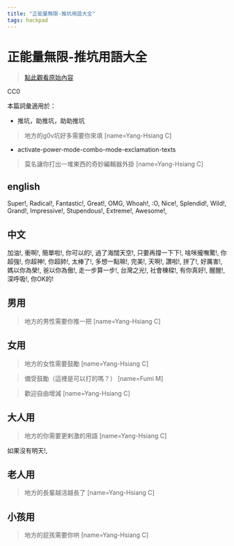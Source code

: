 ```yaml
---
title: "正能量無限-推坑用語大全"
tags: hackpad
---
```


# 正能量無限-推坑用語大全

> [點此觀看原始內容](https://g0v.hackpad.tw/Wp87MNOv5dF)

CC0

本篇詞彙適用於：
- 推坑，助推坑，助助推坑
> 地方的g0v坑好多需要你來填
> [name=Yang-Hsiang C]

- activate-power-mode-combo-mode-exclamation-texts
> 莫名讓你打出一堆東西的奇妙編輯器外掛
> [name=Yang-Hsiang C]


## english

Super!, Radical!, Fantastic!, Great!, OMG, Whoah!, :O, Nice!, Splendid!, Wild!, Grand!, Impressive!, Stupendous!, Extreme!, Awesome!,

## 中文

加油!, 衝啊!, 簡單啦!, 你可以的!, 過了海闊天空!, 只要再撐一下下!, 啥咪攏嘸驚!, 你超強!, 你超神!, 你超帥!, 太棒了!, 多想一點嘛!, 完美!, 天啊!, 讚啦!, 拼了!, 好厲害!, 媽以你為榮!, 爸以你為傲!, 走一步算一步!, 台灣之光!, 社會棟樑!, 有你真好!, 醒醒!, 深呼吸!, 你OK的!

## 男用

> 地方的男性需要你推一把
> [name=Yang-Hsiang C]



## 女用

> 地方的女性需要鼓勵
> [name=Yang-Hsiang C]

> 備受鼓勵（這裡是可以打的嗎？）
> [name=Fumi M]

> 歡迎自由增減
> [name=Yang-Hsiang C]



## 大人用

> 地方的你需要更剌激的用語
> [name=Yang-Hsiang C]

如果沒有明天!,

## 老人用

> 地方的長輩越活越長了
> [name=Yang-Hsiang C]


## 小孩用

> 地方的屁孩需要你哄
> [name=Yang-Hsiang C]




